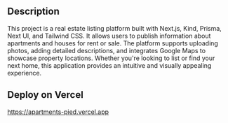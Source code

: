## Description

This project is a real estate listing platform built with Next.js, Kind, Prisma, Next UI, and Tailwind CSS. It allows users to publish information about apartments and houses for rent or sale. The platform supports uploading photos, adding detailed descriptions, and integrates Google Maps to showcase property locations. Whether you're looking to list or find your next home, this application provides an intuitive and visually appealing experience.

## Deploy on Vercel

https://apartments-pied.vercel.app





 
 
